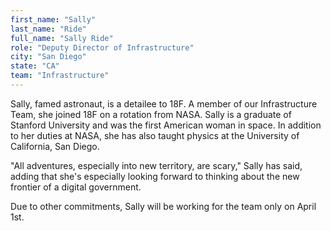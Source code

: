 ```yaml
---
first_name: "Sally"
last_name: "Ride"
full_name: "Sally Ride"
role: "Deputy Director of Infrastructure"
city: "San Diego"
state: "CA"
team: "Infrastructure"
---
```

Sally, famed astronaut, is a detailee to 18F. A member of our Infrastructure Team, she joined 18F on a rotation from NASA. Sally is a graduate of Stanford University and was the first American woman in space. In addition to her duties at NASA, she has also taught physics at the University of California, San Diego.

"All adventures, especially into new territory, are scary," Sally has said, adding that she's especially looking forward to thinking about the new frontier of a digital government.

Due to other commitments, Sally will be working for the team only on April 1st.
